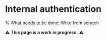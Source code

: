 # Internal authentication

% What needs to be done: Write from scratch

⚠️ **This page is a work in progress.** ⚠️